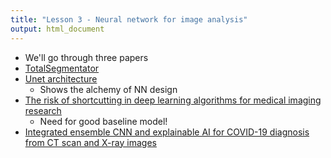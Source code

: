 ```yaml
---
title: "Lesson 3 - Neural network for image analysis"
output: html_document
---
```



- We'll go through three papers
- [TotalSegmentator](https://pubs.rsna.org/doi/10.1148/ryai.230024)
 - [Unet architecture](https://arxiv.org/pdf/1505.04597)
    - Shows the alchemy of NN design
- [The risk of shortcutting in deep learning algorithms for medical imaging research](https://doi.org/10.1038/s41598-024-79838-6)
  - Need for good baseline model! 
- [Integrated ensemble CNN and explainable AI for COVID-19 diagnosis from CT scan and X-ray images](https://doi.org/10.1038/s41598-024-75915-y )
